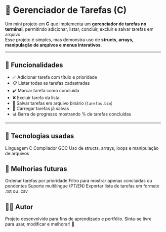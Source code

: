 # 📌 Gerenciador de Tarefas (C)

Um mini projeto em **C** que implementa um **gerenciador de tarefas no terminal**, permitindo adicionar, listar, concluir, excluir e salvar tarefas em arquivo.  
Esse projeto é simples, mas demonstra uso de **structs, arrays, manipulação de arquivos e menus interativos**.

---

## 🚀 Funcionalidades

- ✅ Adicionar tarefa com título e prioridade  
- 📋 Listar todas as tarefas cadastradas  
- ✔️ Marcar tarefa como concluída  
- ❌ Excluir tarefa da lista  
- 💾 Salvar tarefas em arquivo binário (`tarefas.bin`)  
- 📂 Carregar tarefas já salvas  
- 📊 Barra de progresso mostrando % de tarefas concluídas  

---

## 🔧 Tecnologias usadas

Linguagem C
Compilador GCC
Uso de structs, arrays, loops e manipulação de arquivos

## 🚀 Melhorias futuras

Ordenar tarefas por prioridade
Filtro para mostrar apenas concluídas ou pendentes
Suporte multilíngue (PT/EN)
Exportar lista de tarefas em formato .txt ou .csv

## 👨‍💻 Autor

Projeto desenvolvido para fins de aprendizado e portfólio.
Sinta-se livre para usar, modificar e melhorar! 🚀
